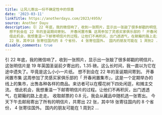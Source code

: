```yaml
---
title: 让风儿寄出一份不确定性中的惊喜
date: '2023-03-11'
linkTitle: https://anotherdayu.com/2023/4959/
source: Another Dayu
description: 引 22 年底，我的微信响了，收到一张照片，显示出一张敲了很多邮戳的明信片。 这张明信片是 19 年英国圣诞前夕寄出的，1.35 磅。这么长时间，我一直以为它在途中遗失了。毕竟是这么小小一片纸。
  想不到会在 22 年的圣诞期间寄到。 开春闲置市集 这周参加了灵感买家俱乐部的「 开春闲置集市」，这是一个定期举办的线上的集市，出售各种各样的商品。来访者可以在樱花树下四处闲逛，和摊主交流。
  借此机会，我想重温一下邮寄明信片的过程。让他们不再积灰，出门透透气，在颠簸的路上走走。 收取邮票的 0.8 元，我会从藏品中随机选一张寄出。 今天下午去邮局寄出了所有的明信片，共寄出
  22 张，其中18 张寄往国内的 8 个省份， 4 张寄往国外。 国内的朋友可能在 1 周到2 ...
disable_comments: true
---
```

引 22 年底，我的微信响了，收到一张照片，显示出一张敲了很多邮戳的明信片。 这张明信片是 19 年英国圣诞前夕寄出的，1.35 磅。这么长时间，我一直以为它在途中遗失了。毕竟是这么小小一片纸。 想不到会在 22 年的圣诞期间寄到。 开春闲置市集 这周参加了灵感买家俱乐部的「 开春闲置集市」，这是一个定期举办的线上的集市，出售各种各样的商品。来访者可以在樱花树下四处闲逛，和摊主交流。 借此机会，我想重温一下邮寄明信片的过程。让他们不再积灰，出门透透气，在颠簸的路上走走。 收取邮票的 0.8 元，我会从藏品中随机选一张寄出。 今天下午去邮局寄出了所有的明信片，共寄出 22 张，其中18 张寄往国内的 8 个省份， 4 张寄往国外。 国内的朋友可能在 1 周到2 ...